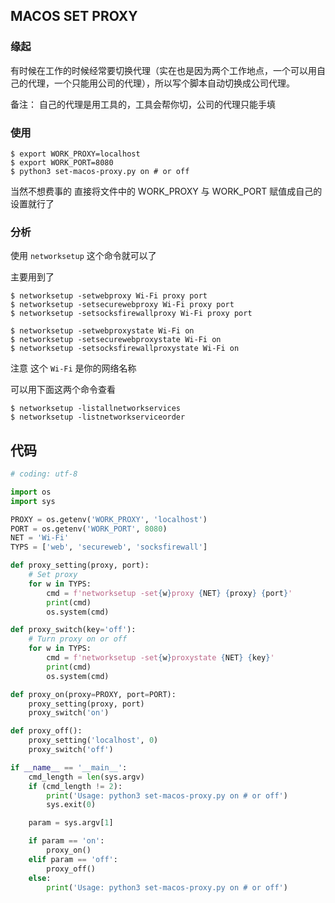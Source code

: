 ## MACOS SET PROXY

### 缘起

有时候在工作的时候经常要切换代理（实在也是因为两个工作地点，一个可以用自己的代理，一个只能用公司的代理），所以写个脚本自动切换成公司代理。

备注： 自己的代理是用工具的，工具会帮你切，公司的代理只能手填

### 使用

```command
$ export WORK_PROXY=localhost
$ export WORK_PORT=8080
$ python3 set-macos-proxy.py on # or off
```

当然不想费事的 直接将文件中的 WORK_PROXY 与 WORK_PORT 赋值成自己的设置就行了

### 分析

使用 `networksetup` 这个命令就可以了 

主要用到了

```command
$ networksetup -setwebproxy Wi-Fi proxy port
$ networksetup -setsecurewebproxy Wi-Fi proxy port
$ networksetup -setsocksfirewallproxy Wi-Fi proxy port

$ networksetup -setwebproxystate Wi-Fi on
$ networksetup -setsecurewebproxystate Wi-Fi on
$ networksetup -setsocksfirewallproxystate Wi-Fi on
```

注意 这个 `Wi-Fi` 是你的网络名称

可以用下面这两个命令查看

```command
$ networksetup -listallnetworkservices
$ networksetup -listnetworkserviceorder
```

## 代码

```python
# coding: utf-8

import os
import sys

PROXY = os.getenv('WORK_PROXY', 'localhost')
PORT = os.getenv('WORK_PORT', 8080)
NET = 'Wi-Fi'
TYPS = ['web', 'secureweb', 'socksfirewall']

def proxy_setting(proxy, port):
    # Set proxy
    for w in TYPS:
        cmd = f'networksetup -set{w}proxy {NET} {proxy} {port}'
        print(cmd)
        os.system(cmd)

def proxy_switch(key='off'):
    # Turn proxy on or off
    for w in TYPS:
        cmd = f'networksetup -set{w}proxystate {NET} {key}'
        print(cmd)
        os.system(cmd)

def proxy_on(proxy=PROXY, port=PORT):
    proxy_setting(proxy, port)
    proxy_switch('on')

def proxy_off():
    proxy_setting('localhost', 0)
    proxy_switch('off')

if __name__ == '__main__':
    cmd_length = len(sys.argv)
    if (cmd_length != 2):
        print('Usage: python3 set-macos-proxy.py on # or off')
        sys.exit(0)

    param = sys.argv[1]

    if param == 'on':
        proxy_on()
    elif param == 'off':
        proxy_off()
    else:
        print('Usage: python3 set-macos-proxy.py on # or off')

```

